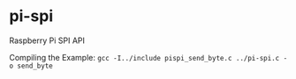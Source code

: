 # pi-spi
Raspberry Pi SPI API

Compiling the Example:
`gcc -I../include pispi_send_byte.c ../pi-spi.c -o send_byte`
